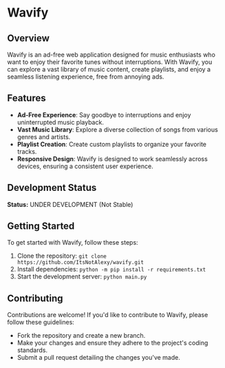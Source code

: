 # Wavify

## Overview

Wavify is an ad-free web application designed for music enthusiasts who want to enjoy their favorite tunes without interruptions. With Wavify, you can explore a vast library of music content, create playlists, and enjoy a seamless listening experience, free from annoying ads.

## Features

- **Ad-Free Experience**: Say goodbye to interruptions and enjoy uninterrupted music playback.
- **Vast Music Library**: Explore a diverse collection of songs from various genres and artists.
- **Playlist Creation**: Create custom playlists to organize your favorite tracks.
- **Responsive Design**: Wavify is designed to work seamlessly across devices, ensuring a consistent user experience.

## Development Status

**Status:** UNDER DEVELOPMENT (Not Stable)

## Getting Started

To get started with Wavify, follow these steps:

1. Clone the repository: `git clone https://github.com/ItsNotAlexy/wavify.git`
2. Install dependencies: `python -m pip install -r requirements.txt`
3. Start the development server: `python main.py`

## Contributing

Contributions are welcome! If you'd like to contribute to Wavify, please follow these guidelines:

- Fork the repository and create a new branch.
- Make your changes and ensure they adhere to the project's coding standards.
- Submit a pull request detailing the changes you've made.

